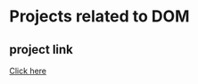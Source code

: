 # Projects related to DOM

## project link
[Click here](https://stackblitz.com/edit/dom-project-chaiaurcode-thxh4tnn?file=index.html)